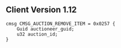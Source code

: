 ## Client Version 1.12

```rust,ignore
cmsg CMSG_AUCTION_REMOVE_ITEM = 0x0257 {
    Guid auctioneer_guid;    
    u32 auction_id;    
}

```
